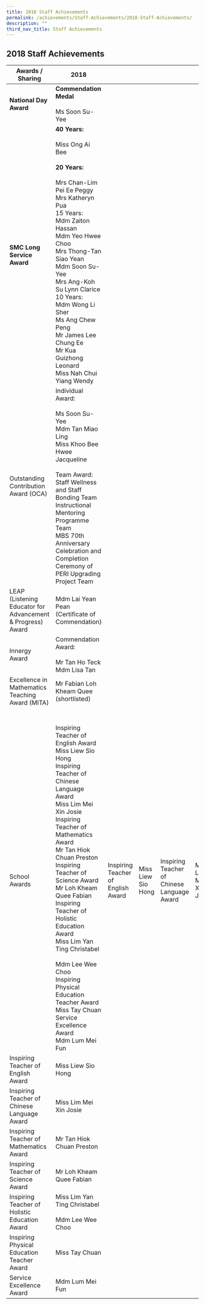 ```yaml
---
title: 2018 Staff Achievements
permalink: /achievements/Staff-Achievements/2018-Staff-Achievements/
description: ""
third_nav_title: Staff Achievements
---
```

## 2018 Staff Achievements

| Awards / Sharing                                           | 2018                                                                                                                                                                                                                                                                                                                                                                                                                                                                                                                                             |                                    |                    |                                              |                        |                                         |                           |                                     |                          |                                               |                                                      |                                            |                |                          |                 |
|------------------------------------------------------------|--------------------------------------------------------------------------------------------------------------------------------------------------------------------------------------------------------------------------------------------------------------------------------------------------------------------------------------------------------------------------------------------------------------------------------------------------------------------------------------------------------------------------------------------------|------------------------------------|--------------------|----------------------------------------------|------------------------|-----------------------------------------|---------------------------|-------------------------------------|--------------------------|-----------------------------------------------|------------------------------------------------------|--------------------------------------------|----------------|--------------------------|-----------------|
| **National Day Award**                                         | **Commendation Medal**<br><br>Ms Soon Su-Yee<br>                                                                                                                                                                                                                                                                                                                                                                                                                                                                                                     |                                    |                    |                                              |                        |                                         |                           |                                     |                          |                                               |                                                      |                                            |                |                          |                 |
| **SMC Long Service Award**                                   | **40 Years:**<br><br>Miss Ong Ai Bee<br><br>**20 Years:**<br><br>Mrs Chan-Lim Pei Ee Peggy<br>Mrs Katheryn Pua<br>15 Years:<br>Mdm Zaiton Hassan<br>Mdm Yeo Hwee Choo<br>Mrs Thong-Tan Siao Yean<br>Mdm Soon Su-Yee<br>Mrs Ang-Koh Su Lynn Clarice<br>10 Years:<br>Mdm Wong Li Sher<br>Ms Ang Chew Peng<br>Mr James Lee Chung Ee<br>Mr Kua Guizhong Leonard<br>Miss Nah Chui Yiang Wendy<br>                                                                                                                                                                     |                                    |                    |                                              |                        |                                         |                           |                                     |                          |                                               |                                                      |                                            |                |                          |                 |
| Outstanding Contribution Award (OCA)                       | Individual Award:<br><br>Ms Soon Su-Yee<br>Mdm Tan Miao Ling<br>Miss Khoo Bee Hwee Jacqueline<br> <br>Team Award:<br>Staff Wellness and Staff Bonding Team<br>Instructional Mentoring Programme Team<br>MBS 70th Anniversary Celebration and Completion Ceremony of PERI Upgrading Project Team                                                                                                                                                                                                                                                  |                                    |                    |                                              |                        |                                         |                           |                                     |                          |                                               |                                                      |                                            |                |                          |                 |
| LEAP (Listening Educator for Advancement & Progress) Award | Mdm Lai Yean Pean (Certificate of Commendation)                                                                                                                                                                                                                                                                                                                                                                                                                                                                                                  |                                    |                    |                                              |                        |                                         |                           |                                     |                          |                                               |                                                      |                                            |                |                          |                 |
| Innergy Award                                              | Commendation Award:<br><br>Mr Tan Ho Teck<br>Mdm Lisa Tan                                                                                                                                                                                                                                                                                                                                                                                                                                                                                        |                                    |                    |                                              |                        |                                         |                           |                                     |                          |                                               |                                                      |                                            |                |                          |                 |
| Excellence in Mathematics Teaching Award (MITA)            | Mr Fabian Loh Kheam Quee (shortlisted)                                                                                                                                                                                                                                                                                                                                                                                                                                                                                                           |                                    |                    |                                              |                        |                                         |                           |                                     |                          |                                               |                                                      |                                            |                |                          |                 |
| School Awards                                              |  <br><br>Inspiring Teacher of English Award<br>Miss Liew Sio Hong<br>Inspiring Teacher of Chinese Language  Award<br>Miss Lim Mei Xin Josie<br>Inspiring Teacher of Mathematics  Award<br>Mr Tan Hiok Chuan Preston<br>Inspiring Teacher of Science  Award<br>Mr Loh Kheam Quee Fabian<br>Inspiring Teacher of Holistic Education Award<br>Miss Lim Yan Ting Christabel<br><br>Mdm Lee Wee Choo<br>Inspiring Physical Education Teacher Award<br>Miss Tay Chuan<br>Service Excellence Award<br>Mdm Lum Mei Fun<br>                               | Inspiring Teacher of English Award | Miss Liew Sio Hong | Inspiring Teacher of Chinese Language  Award | Miss Lim Mei Xin Josie | Inspiring Teacher of Mathematics  Award | Mr Tan Hiok Chuan Preston | Inspiring Teacher of Science  Award | Mr Loh Kheam Quee Fabian | Inspiring Teacher of Holistic Education Award | Miss Lim Yan Ting Christabel<br><br>Mdm Lee Wee Choo | Inspiring Physical Education Teacher Award | Miss Tay Chuan | Service Excellence Award | Mdm Lum Mei Fun |
| Inspiring Teacher of English Award                         | Miss Liew Sio Hong                                                                                                                                                                                                                                                                                                                                                                                                                                                                                                                               |                                    |                    |                                              |                        |                                         |                           |                                     |                          |                                               |                                                      |                                            |                |                          |                 |
| Inspiring Teacher of Chinese Language  Award               | Miss Lim Mei Xin Josie                                                                                                                                                                                                                                                                                                                                                                                                                                                                                                                           |                                    |                    |                                              |                        |                                         |                           |                                     |                          |                                               |                                                      |                                            |                |                          |                 |
| Inspiring Teacher of Mathematics  Award                    | Mr Tan Hiok Chuan Preston                                                                                                                                                                                                                                                                                                                                                                                                                                                                                                                        |                                    |                    |                                              |                        |                                         |                           |                                     |                          |                                               |                                                      |                                            |                |                          |                 |
| Inspiring Teacher of Science  Award                        | Mr Loh Kheam Quee Fabian                                                                                                                                                                                                                                                                                                                                                                                                                                                                                                                         |                                    |                    |                                              |                        |                                         |                           |                                     |                          |                                               |                                                      |                                            |                |                          |                 |
| Inspiring Teacher of Holistic Education Award              | Miss Lim Yan Ting Christabel<br><br>Mdm Lee Wee Choo                                                                                                                                                                                                                                                                                                                                                                                                                                                                                             |                                    |                    |                                              |                        |                                         |                           |                                     |                          |                                               |                                                      |                                            |                |                          |                 |
| Inspiring Physical Education Teacher Award                 | Miss Tay Chuan                                                                                                                                                                                                                                                                                                                                                                                                                                                                                                                                   |                                    |                    |                                              |                        |                                         |                           |                                     |                          |                                               |                                                      |                                            |                |                          |                 |
| Service Excellence Award                                   | Mdm Lum Mei Fun                                                                                                                                                                                                                                                                                                                                                                                                                                                                                                                                  |                                    |                    |                                              |                        |                                         |                           |                                     |                          |                                               |                                                      |                                            |                |                          |                 |